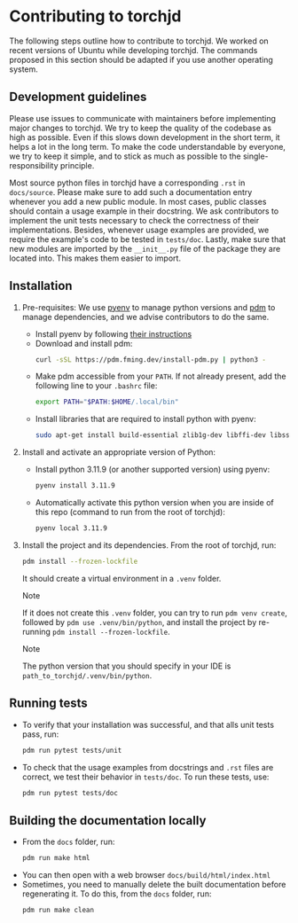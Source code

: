 # Contributing to torchjd

The following steps outline how to contribute to torchjd.
We worked on recent versions of Ubuntu while developing torchjd. The commands proposed in this
section should be adapted if you use another operating system.

## Development guidelines
Please use issues to communicate with maintainers before implementing major changes to torchjd.
We try to keep the quality of the codebase as high as possible. Even if this slows down development
in the short term, it helps a lot in the long term. To make the code understandable by everyone, we
try to keep it simple, and to stick as much as possible to the single-responsibility principle.

Most source python files in torchjd have a corresponding `.rst` in `docs/source`. Please make sure
to add such a documentation entry whenever you add a new public module. In most cases, public
classes should contain a usage example in their docstring.
We ask contributors to implement the unit
tests necessary to check the correctness of their implementations. Besides, whenever usage examples
are provided, we require the example's code to be tested in `tests/doc`.
Lastly, make sure that new modules are imported by the `__init__.py` file of the package they are
located into. This makes them easier to import.

## Installation
1) Pre-requisites: We use [pyenv](https://github.com/pyenv/pyenv) to manage python versions and
   [pdm](https://pdm-project.org/en/latest/) to manage dependencies, and we advise contributors to
   do the same.
   - Install pyenv by following [their instructions](https://github.com/pyenv/pyenv#installation)
   - Download and install pdm:
     ```bash
     curl -sSL https://pdm.fming.dev/install-pdm.py | python3 -
     ```
   - Make pdm accessible from your `PATH`. If not already present, add the following line to your
   `.bashrc` file:
     ```bash
     export PATH="$PATH:$HOME/.local/bin"
     ```
   - Install libraries that are required to install python with pyenv:
     ```bash
     sudo apt-get install build-essential zlib1g-dev libffi-dev libssl-dev libbz2-dev libreadline-dev libsqlite3-dev liblzma-dev
     ```

2) Install and activate an appropriate version of Python:
    - Install python 3.11.9 (or another supported version) using pyenv:
      ```bash
      pyenv install 3.11.9
      ```
    - Automatically activate this python version when you are inside of this repo (command to run
      from the root of torchjd):
      ```bash
      pyenv local 3.11.9
      ```

3) Install the project and its dependencies. From the root of torchjd, run:
   ```bash
   pdm install --frozen-lockfile
   ```
   It should create a virtual environment in a `.venv` folder.
   > [!NOTE]
   > If it does not create this `.venv` folder, you can try to run `pdm venv create`, followed by
   > `pdm use .venv/bin/python`, and install the project by re-running `pdm install
   > --frozen-lockfile`.

   > [!NOTE]
   > The python version that you should specify in your IDE is `path_to_torchjd/.venv/bin/python`.

## Running tests
   - To verify that your installation was successful, and that alls unit tests pass, run:
     ```bash
     pdm run pytest tests/unit
     ```

   - To check that the usage examples from docstrings and `.rst` files are correct, we test their
   behavior in `tests/doc`. To run these tests, use:
     ```bash
     pdm run pytest tests/doc
     ```

## Building the documentation locally
   - From the `docs` folder, run:
     ```bash
     pdm run make html
     ```
   - You can then open with a web browser `docs/build/html/index.html`
   - Sometimes, you need to manually delete the built documentation before regenerating it. To do
   this, from the `docs` folder, run:
     ```bash
     pdm run make clean
     ```
